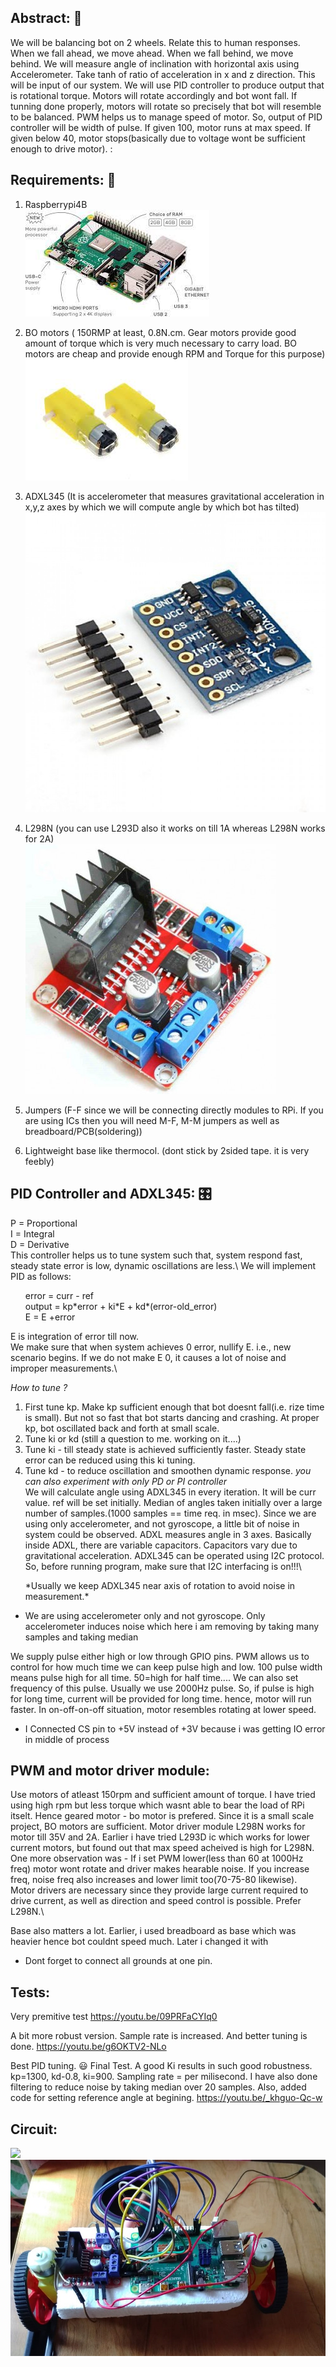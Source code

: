 ## Abstract: 🤖
   We will be balancing bot on 2 wheels. Relate this to human responses. When we fall ahead, we move ahead. When we fall behind, we move behind. We will measure angle of inclination with horizontal axis using Accelerometer. Take tanh of ratio of acceleration in x and z direction. This will be input of our system. We will use PID controller to produce output that is rotational torque. Motors will rotate accordingly and bot wont fall. If tunning done properly, motors will rotate so precisely that bot will resemble to be balanced. PWM helps us to manage speed of motor. So, output of PID controller will be width of pulse. If given 100, motor runs at max speed. If given below 40, motor stops(basically due to voltage wont be sufficient enough to drive motor). :


## Requirements:  🧰
1) Raspberrypi4B\
![](https://github.com/AjinkyaDeshpande39/Raspberrypi-iot/blob/master/Self%20balancing%20bot/Images%20and%20GIF/RPi.png)

2) BO motors ( 150RMP at least, 0.8N.cm. Gear motors provide good amount of torque which is very much necessary to carry load. BO motors are cheap and provide enough RPM and Torque for this purpose)\
![](https://github.com/AjinkyaDeshpande39/Raspberrypi-iot/blob/master/Self%20balancing%20bot/Images%20and%20GIF/BO%20motor.png)

3) ADXL345 (It is accelerometer that measures gravitational acceleration in x,y,z axes by which we will compute angle by which bot has tilted)\
![](https://github.com/AjinkyaDeshpande39/Raspberrypi-iot/blob/master/Self%20balancing%20bot/Images%20and%20GIF/adxl345-triple-axis-accelerometer-india-800x800.jpg)

4) L298N (you can use L293D also it works on till 1A whereas L298N works for 2A)\
![](https://github.com/AjinkyaDeshpande39/Raspberrypi-iot/blob/master/Self%20balancing%20bot/Images%20and%20GIF/l298.png)

5) Jumpers (F-F since we will be connecting directly modules to RPi. If you are using ICs then you will need M-F, M-M jumpers as well as breadboard/PCB(soldering))

6) Lightweight base like thermocol.
(dont stick by 2sided tape. it is very feebly)



   
## PID Controller and ADXL345:  🎛️
   P = Proportional\
   I = Integral\
   D = Derivative\
   This controller helps us to tune system such that, system respond fast, steady state error is low, dynamic oscillations are less.\ 
   We will implement PID as follows:\
      <ul>error = curr - ref\
         output = kp\*error + ki\*E + kd\*(error-old_error)\
         E = E +error </ul>
   E is integration of error till now.\
   We make sure that when system achieves 0 error, nullify E. i.e., new scenario begins. If we do not make E 0, it causes a lot of noise and improper measurements.\
   
   *How to tune ?*
   1) First tune kp. Make kp sufficient enough that bot doesnt fall(i.e. rize time is small). But not so fast that bot starts dancing and crashing. At proper kp, bot oscillated back and forth at small scale.
   2) Tune ki or kd (still a question to me. working on it....)
   3) Tune ki - till steady state is achieved sufficiently faster. Steady state error can be reduced using this ki tuning.
   4) Tune kd - to reduce oscillation and smoothen dynamic response.
   *you can also experiment with only PD or PI controller*\
   We will calculate angle using ADXL345 in every iteration. It will be curr value. ref will be set initially. Median of angles taken initially over a large number of samples.(1000 samples == time req. in msec). Since we are using only accelerometer, and not gyroscope, a little bit of noise in system could be observed. ADXL measures angle in 3 axes. Basically inside ADXL, there are variable capacitors. Capacitors vary due to gravitational acceleration. ADXL345 can be operated using I2C protocol. So, before running program, make sure that I2C interfacing is on!!!\
   
   <ul>*Usually we keep ADXL345 near axis of rotation to avoid noise in measurement.*</ul>
   <ul><li>We are using accelerometer only and not gyroscope. Only accelerometer induces noise which here i am removing by taking many samples and taking median</li></ul>
   
   We supply pulse either high or low through GPIO pins. PWM allows us to control for how much time we can keep pulse high and low. 100 pulse width means pulse high for all time. 50=high for half time.... We can also set frequency of this pulse. Usually we use 2000Hz pulse. So, if pulse is high for long time, current will be provided for long time. hence, motor will run faster. In on-off-on-off situation, motor resembles rotating at lower speed.
   
   <ul><li>I Connected CS pin to +5V instead of +3V because i was getting IO error in middle of process</li></ul>
   
   
## PWM and motor driver module:   
   Use motors of atleast 150rpm and sufficient amount of torque. I have tried using high rpm but less torque which wasnt able to bear the load of RPi itselt. Hence geared motor - bo motor is prefered. Since it is a small scale project, BO motors are sufficient. Motor driver module L298N works for motor till 35V and 2A. Earlier i have tried L293D ic which works for lower current motors, but found out that max speed acheived is high for L298N. One more observation was - If i set PWM lower(less than 60 at 1000Hz freq) motor wont rotate and driver makes hearable noise. If you increase freq, noise freq also increases and lower limit too(70-75-80 likewise). \
   Motor drivers are necessary since they provide large current required to drive current, as well as direction and speed control is possible. Prefer L298N.\
   
   Base also matters a lot. Earlier, i used breadboard as base which was heavier hence bot couldnt speed much. Later i changed it with 
   
   <ul><li>Dont forget to connect all grounds at one pin.</li></ul> 
   
   
   
    
## Tests:
Very premitive test
https://youtu.be/09PRFaCYIq0

A bit more robust version. Sample rate is increased. And better tuning is done.
https://youtu.be/g6OKTV2-NLo

Best PID tuning. 😃 Final Test. A good Ki results in such good robustness. kp=1300, kd-0.8, ki=900. Sampling rate = per milisecond. I have also done filtering to reduce noise by taking median over 20 samples. Also, added code for setting reference angle at begining.
https://youtu.be/_khguo-Qc-w 

## Circuit:

![](https://github.com/AjinkyaDeshpande39/Raspberrypi-iot/blob/master/Self%20balancing%20bot/Images%20and%20GIF/modelgif.gif)
![](https://github.com/AjinkyaDeshpande39/Raspberrypi-iot/blob/master/Self%20balancing%20bot/Images%20and%20GIF/skyview.jpeg)
